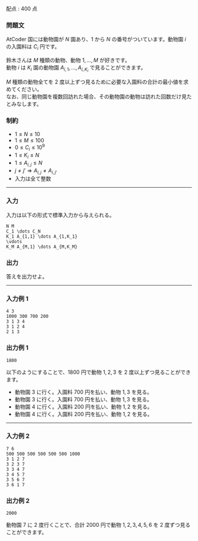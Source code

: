 配点 : $400$ 点

### 問題文

AtCoder 国には動物園が $N$ 園あり、$1$ から $N$ の番号がついています。動物園 $i$ の入園料は $C_i$ 円です。

鈴木さんは $M$ 種類の動物、動物 $1,\ldots,M$ が好きです。  
動物 $i$ は $K_i$ 園の動物園 $A_{i,1},\dots, A_{i,K_i}$ で見ることができます。

$M$ 種類の動物全てを $2$ 度以上ずつ見るために必要な入園料の合計の最小値を求めてください。  
なお、同じ動物園を複数回訪れた場合、その動物園の動物は訪れた回数だけ見たとみなします。

### 制約

  * $1\leq N \leq 10$
  * $1\leq M \leq 100$
  * $0\leq C_i \leq 10^9$
  * $1\leq K_i \leq N$
  * $1 \leq A_{i,j} \leq N$
  * $j \neq j' \Longrightarrow A_{i,j}\neq A_{i,j'}$
  * 入力は全て整数



* * *

### 入力

入力は以下の形式で標準入力から与えられる。
    
    
    N M
    C_1 \dots C_N
    K_1 A_{1,1} \dots A_{1,K_1}
    \vdots
    K_M A_{M,1} \dots A_{M,K_M}

### 出力

答えを出力せよ。

* * *

### 入力例 1
    
    
    4 3
    1000 300 700 200
    3 1 3 4
    3 1 2 4
    2 1 3

### 出力例 1
    
    
    1800

以下のようにすることで、$1800$ 円で動物 $1,2,3$ を $2$ 度以上ずつ見ることができます。

  * 動物園 $3$ に行く。入園料 $700$ 円を払い、動物 $1,3$ を見る。
  * 動物園 $3$ に行く。入園料 $700$ 円を払い、動物 $1,3$ を見る。
  * 動物園 $4$ に行く。入園料 $200$ 円を払い、動物 $1,2$ を見る。
  * 動物園 $4$ に行く。入園料 $200$ 円を払い、動物 $1,2$ を見る。



* * *

### 入力例 2
    
    
    7 6
    500 500 500 500 500 500 1000
    3 1 2 7
    3 2 3 7
    3 3 4 7
    3 4 5 7
    3 5 6 7
    3 6 1 7

### 出力例 2
    
    
    2000

動物園 $7$ に $2$ 度行くことで、合計 $2000$ 円で動物 $1,2,3,4,5,6$ を $2$ 度ずつ見ることができます。